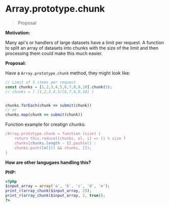 # Array.prototype.chunk

> Proposal

__Motivation:__

Many api's or handlers of large datasets have a limit per request. A function to split an array of datasets into chunks with the size of the limit and then processing them could make this much easier.
 

__Proposal:__

Have a `Array.prototype.chunk` method, they might look like:

```js
// Limit of 5 items per request
const chunks = [1,2,3,4,5,6,7,8,9,10].chunk(5);
// chunks = [ [1,2,3,4,5][6,7,8,9,10] ]


chunks.forEach(chunk => submit(chunk))
// or
chunks.map(chunk => submit(chunk))

```

Function example for creatign chunks:

```js
/Array.prototype.chunk = function (size) {
    return this.reduce((chunks, el, i) => (i % size ?
    chunks[chunks.length - 1].push(el) :
    chunks.push([el])) && chunks, []);
}
```

__How are other langugaes handling this?__

__PHP:__ 
```php
<?php
$input_array = array('a', 'b', 'c', 'd', 'e');
print_r(array_chunk($input_array, 2));
print_r(array_chunk($input_array, 2, true));
?>
```
